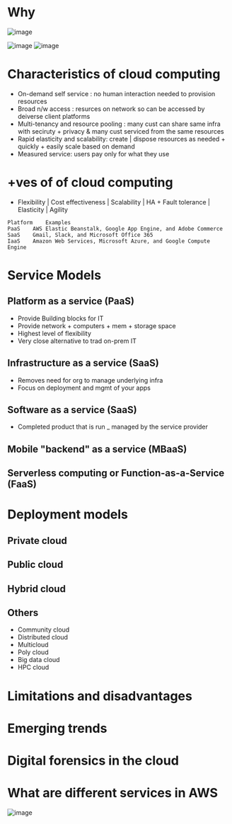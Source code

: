 # Why
![image](https://user-images.githubusercontent.com/466385/230715625-4bcad820-719e-4334-bd22-14ae21724c0b.png)

![image](https://user-images.githubusercontent.com/466385/214029827-8337cc70-0f9e-417e-bd15-5be5b6d8be9f.png)
![image](https://user-images.githubusercontent.com/466385/230715329-81a4cc4f-134a-4cd9-a8e9-288c32bcd17e.png)

# Characteristics of cloud computing
- On-demand self service : no human interaction needed to provision resources
- Broad n/w access : resurces on network so can be accessed by deiverse client platforms 
- Multi-tenancy and resource pooling : many cust can share same infra with seciruty + privacy & many cust serviced from the same resources
- Rapid elasticity and scalability: create | dispose resources as needed + quickly + easily scale based on demand
- Measured service: users pay only for what they use

# +ves of of cloud computing 
- Flexibility | Cost effectiveness | Scalability | HA + Fault tolerance | Elasticity | Agility 

```
Platform	Examples
PaaS	AWS Elastic Beanstalk, Google App Engine, and Adobe Commerce
SaaS	Gmail, Slack, and Microsoft Office 365
IaaS	Amazon Web Services, Microsoft Azure, and Google Compute Engine
```
# Service Models
## Platform as a service (PaaS)
- Provide Building blocks for IT
- Provide network + computers + mem + storage space
- Highest level of flexibility
- Very close alternative to trad on-prem IT

## Infrastructure as a service (SaaS)
- Removes need for org to manage underlying infra
- Focus on deployment and mgmt of your apps

## Software as a service (SaaS)
- Completed product that is run _ managed by the service provider

## Mobile "backend" as a service (MBaaS)

## Serverless computing or Function-as-a-Service (FaaS)

# Deployment models
## Private cloud
## Public cloud
## Hybrid cloud
## Others
- Community cloud
- Distributed cloud
- Multicloud
- Poly cloud
- Big data cloud
- HPC cloud
# Limitations and disadvantages
# Emerging trends
# Digital forensics in the cloud

# What are different services in AWS
![image](https://user-images.githubusercontent.com/466385/232969672-7be3b2bc-f184-4742-86cf-fb8f67bf34bf.png)
